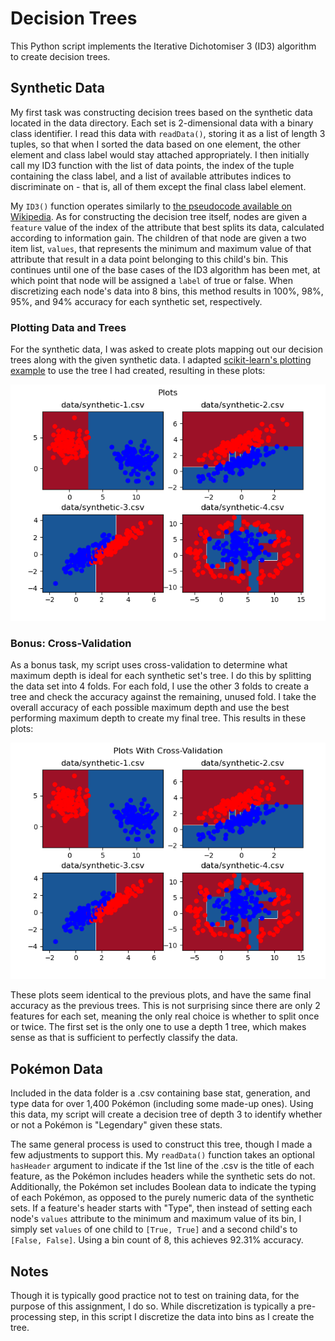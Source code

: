 # Decision Trees

This Python script implements the Iterative Dichotomiser 3 (ID3) algorithm to create decision trees.

## Synthetic Data

My first task was constructing decision trees based on the synthetic data located in the data directory. Each set is 2-dimensional data with a binary class identifier. I read this data with `readData()`, storing it as a list of length 3 tuples, so that when I sorted the data based on one element, the other element and class label would stay attached appropriately. I then initially call my ID3 function with the list of data points, the index of the tuple containing the class label, and a list of available attributes indices to discriminate on - that is, all of them except the final class label element.

My `ID3()` function operates similarly to [the pseudocode available on Wikipedia](https://en.wikipedia.org/wiki/ID3_algorithm#Pseudocode). As for constructing the decision tree itself, nodes are given a `feature` value of the index of the attribute that best splits its data, calculated according to information gain. The children of that node are given a two item list, `values`, that represents the minimum and maximum value of that attribute that result in a data point belonging to this child's bin. This continues until one of the base cases of the ID3 algorithm has been met, at which point that node will be assigned a `label` of true or false. When discretizing each node's data into 8 bins, this method results in 100%, 98%, 95%, and 94% accuracy for each synthetic set, respectively.

### Plotting Data and Trees

For the synthetic data, I was asked to create plots mapping out our decision trees along with the given synthetic data. I adapted [scikit-learn's plotting example](https://scikit-learn.org/0.15/auto_examples/tree/plot_iris.html) to use the tree I had created, resulting in these plots: 

![Plots](/media/plots.png)

### Bonus: Cross-Validation

As a bonus task, my script uses cross-validation to determine what maximum depth is ideal for each synthetic set's tree. I do this by splitting the data set into 4 folds. For each fold, I use the other 3 folds to create a tree and check the accuracy against the remaining, unused fold. I take the overall accuracy of each possible maximum depth and use the best performing maximum depth to create my final tree. This results in these plots: 

![Plots](/media/cross-validated-plots.png)

These plots seem identical to the previous plots, and have the same final accuracy as the previous trees. This is not surprising since there are only 2 features for each set, meaning the only real choice is whether to split once or twice. The first set is the only one to use a depth 1 tree, which makes sense as that is sufficient to perfectly classify the data.

## Pokémon Data

Included in the data folder is a .csv containing base stat, generation, and type data for over 1,400 Pokémon (including some made-up ones). Using this data, my script will create a decision tree of depth 3 to identify whether or not a Pokémon is "Legendary" given these stats. 

The same general process is used to construct this tree, though I made a few adjustments to support this. My `readData()` function takes an optional `hasHeader` argument to indicate if the 1st line of the .csv is the title of each feature, as the Pokémon includes headers while the synthetic sets do not. Additionally, the Pokémon set includes Boolean data to indicate the typing of each Pokémon, as opposed to the purely numeric data of the synthetic sets. If a feature's header starts with "Type", then instead of setting each node's `values` attribute to the minimum and maximum value of its bin, I simply set `values` of one child to `[True, True]` and a second child's to `[False, False]`. Using a bin count of 8, this achieves 92.31% accuracy.

## Notes
Though it is typically good practice not to test on training data, for the purpose of this assignment, I do so.
While discretization is typically a pre-processing step, in this script I discretize the data into bins as I create the tree.

